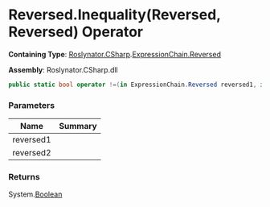 # Reversed\.Inequality\(Reversed, Reversed\) Operator

**Containing Type**: [Roslynator.CSharp](../../../README.md)\.[ExpressionChain.Reversed](../README.md)

**Assembly**: Roslynator\.CSharp\.dll

```csharp
public static bool operator !=(in ExpressionChain.Reversed reversed1, in ExpressionChain.Reversed reversed2)
```

### Parameters

| Name | Summary |
| ---- | ------- |
| reversed1 | |
| reversed2 | |

### Returns

System\.[Boolean](https://docs.microsoft.com/en-us/dotnet/api/system.boolean)

